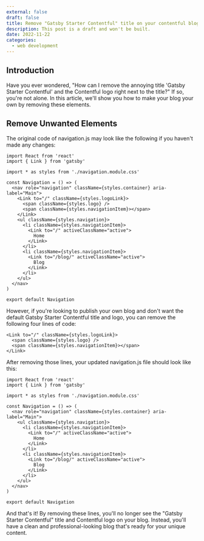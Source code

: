 ```yaml
---
external: false
draft: false
title: Remove "Gatsby Starter Contentful" title on your contentful blog
description: This post is a draft and won't be built.
date: 2022-11-22
categories:
  - web development
---
```


## Introduction

Have you ever wondered, "How can I remove the annoying title 'Gatsby Starter Contentful' and the Contentful logo right next to the title?" If so, you're not alone. In this article, we'll show you how to make your blog your own by removing these elements.

## Remove Unwanted Elements

The original code of navigation.js may look like the following if you haven't made any changes:

```
import React from 'react'
import { Link } from 'gatsby'

import * as styles from './navigation.module.css'

const Navigation = () => (
  <nav role="navigation" className={styles.container} aria-label="Main">
    <Link to="/" className={styles.logoLink}>
      <span className={styles.logo} />
      <span className={styles.navigationItem}></span>
    </Link>
    <ul className={styles.navigation}>
      <li className={styles.navigationItem}>
        <Link to="/" activeClassName="active">
          Home
        </Link>
      </li>
      <li className={styles.navigationItem}>
        <Link to="/blog/" activeClassName="active">
          Blog
        </Link>
      </li>
    </ul>
  </nav>
)

export default Navigation
```

However, if you're looking to publish your own blog and don't want the default Gatsby Starter Contentful title and logo, you can remove the following four lines of code:

```
<Link to="/" className={styles.logoLink}>
  <span className={styles.logo} />
  <span className={styles.navigationItem}></span>
</Link>
```

After removing those lines, your updated navigation.js file should look like this:

```
import React from 'react'
import { Link } from 'gatsby'

import * as styles from './navigation.module.css'

const Navigation = () => (
  <nav role="navigation" className={styles.container} aria-label="Main">
    <ul className={styles.navigation}>
      <li className={styles.navigationItem}>
        <Link to="/" activeClassName="active">
          Home
        </Link>
      </li>
      <li className={styles.navigationItem}>
        <Link to="/blog/" activeClassName="active">
          Blog
        </Link>
      </li>
    </ul>
  </nav>
)

export default Navigation
```

And that's it! By removing these lines, you'll no longer see the "Gatsby Starter Contentful" title and Contentful logo on your blog. Instead, you'll have a clean and professional-looking blog that's ready for your unique content.
